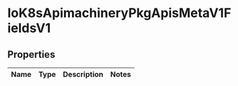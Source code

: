
# IoK8sApimachineryPkgApisMetaV1FieldsV1

## Properties
Name | Type | Description | Notes
------------ | ------------- | ------------- | -------------



